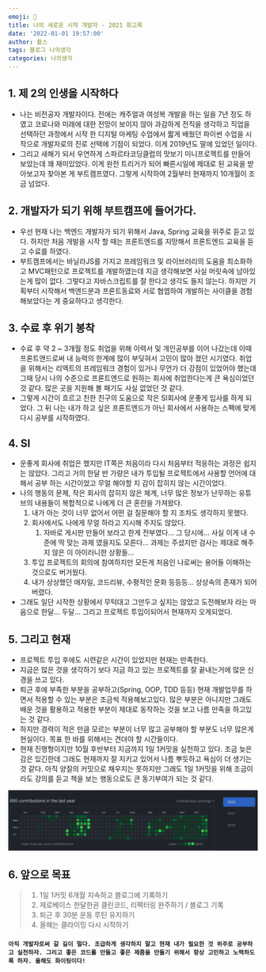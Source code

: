 ```yaml
---
emoji: 🤔
title: 나의 새로운 시작 개발자 - 2021 회고록
date: '2022-01-01 19:57:00'
author: 촬스
tags: 블로그 나의생각
categories: 나의생각
---
```


## 1. 제 2의 인생을 시작하다

- 나는 비전공자 개발자이다. 전에는 캐주얼과 여성복 개발을 하는 일을 7년 정도 하였고 코로나와 미래에 대한 전망이 보이지 않아 과감하게 전직을 생각하고 직업을 선택하던 과정에서 시작 한 디지털 마케팅 수업에서 짧게 배웠던 파이썬 수업을 시작으로 개발자로의 진로 선택에 기점이 되었다. 이게 2019년도 말에 있었던 일이다.
- 그리고 새해가 되서 우연하게 스파르타코딩클럽의 맛보기 미니프로젝트를 만들어 보았는데 꽤 재미있었다. 이게 완전 트리거가 되어 빠른시일에 제대로 된 교육을 받아보고자 찾아본 게 부트캠프였다. 그렇게 시작하여 2월부터 현재까지 10개월이 조금 넘었다.

## 2. 개발자가 되기 위해 부트캠프에 들어가다.

- 우선 현재 나는 백엔드 개발자가 되기 위해서 Java, Spring 교육을 위주로 듣고 있다. 하지만 처음 개발을 시작 할 때는 프론트엔드를 지망해서 프론트엔드 교육을 듣고 수료를 하였다.
- 부트캠프에서는 바닐라JS를 가지고 프레임워크 및 라이브러리의 도움을 최소화하고 MVC패턴으로 프로젝트를 개발하였는데 지금 생각해보면 사실 머릿속에 남아있는게 많이 없다. 그렇다고 자바스크립트를 잘 한다고 생각도 들지 않는다. 하지만 기획부터 시작해서 백엔드분과 프론트동료와 서로 협엽하여 개발하는 사이클을 경험해보았다는 게 중요하다고 생각한다.

## 3. 수료 후 위기 봉착

- 수료 후 약 2 ~ 3개월 정도 취업을 위해 이력서 및 개인공부를 이어 나갔는데 이때 프론트엔드로써 내 능력의 한계에 많이 부딪혀서 고민이 많아 졌던 시기였다. 취업을 위해서는 리엑트의 프레임워크 경험이 있거나 무언가 더 강점이 있었어야 했는데 그때 당시 나의 수준으로 프론트엔드로 원하는 회사에 취업한다는게 큰 욕심이었던 것 같다. 많은 곳을 지원해 볼 패기도 사실 없었던 것 같다.
- 그렇게 시간이 흐르고 친한 친구의 도움으로 작은 SI회사에 운좋게 입사를 하게 되었다. 그 뒤 나는 내가 하고 싶은 프론트엔드가 아닌 회사에서 사용하는 스펙에 맞게 다시 공부를 시작하였다.

## 4. SI

- 운좋게 회사에 취업은 했지만 IT쪽은 처음이라 다시 처음부터 적응하는 과정은 쉽지는 않았다. 그리고 거의 한달 반 가량은 내가 투입될 프로젝트에서 사용할 언어에 대해서 공부 하는 시간이었고 무얼 해야할 지 감이 잡히지 않는 시간이었다.
- 나의 행동의 문제, 작은 회사의 잡히지 않은 체계, 너무 많은 정보가 난무하는 유튜브의 내용들이 복합적으로 나에게 더 큰 혼란을 가져왔다.
  1. 내가 아는 것이 너무 없어서 어떤 걸 질문해야 할 지 조차도 생각하지 못했다.
  2. 회사에서도 나에게 무얼 하라고 지시해 주지도 않았다.
     1. 자바로 게시판 만들어 보라고 한게 전부였다... 그 당시에... 사실 이게 내 수준에 딱 맞는 과제 였을지도 모른다... 과제는 주셨지만 검사는 제대로 해주지 않은 이 아이러니한 상황들...
  3. 투입 프로젝트의 회의에 참여하지만 모든게 처음인 나로써는 용어들 이해하는 것으로도 버거웠다.
  4. 내가 상상했던 애자일, 코드리뷰, 수평적인 문화 등등등... 상상속의 존재가 되어버렸다.
- 그래도 일단 시작한 상황에서 무턱대고 그만두고 싶지는 않았고 도전해보자 라는 마음으로 한달... 두달... 그리고 프로젝트 투입이되어서 현재까지 오게되었다.

## 5. 그리고 현재

- 프로젝트 투입 후에도 시련같은 시간이 있었지만 현재는 만족한다.
- 지금은 많은 것을 생각하기 보다 지금 하고 있는 프로젝트를 잘 끝내는거에 많은 신경을 쓰고 있다.
- 퇴근 후에 부족한 부분을 공부하고(Spring, OOP, TDD 등등) 현재 개발업무를 하면서 적용할 수 있는 부분은 조금씩 적용해보고있다. 많은 부분은 아니지만 그래도 배운 것을 활용하고 적용한 부분이 제대로 동작하는 것을 보고 나름 만족을 하고있는 것 같다.
- 하지만 경력이 적은 만큼 모르는 부분이 너무 많고 공부해야 할 부분도 너무 많은게 현실이다. 목표 한 바를 위해서는 견뎌야 할 시간들이다.
- 현재 진행형이지만 10월 후반부터 지금까지 1일 1커밋을 실천하고 있다. 조금 늦은 감은 있긴한데 그래도 현재까지 잘 지키고 있어서 나름 뿌듯하고 욕심이 더 생기는 것 같다. 아직 양질의 커밋으로 채우지는 못하지만 그래도 1일 1커밋을 위해 조금이라도 강의를 듣고 책을 보는 행동으로도 큰 동기부여가 되는 것 같다.

![1day1commit.png](1day1commit.png)

## 6. 앞으로 목표

> 1. 1일 1커밋 6개월 지속하고 블로그에 기록하기
> 2. 제로베이스 한달한권 클린코드, 리펙터링 완주하기 / 블로그 기록
> 3. 퇴근 후 30분 운동 루틴 유지하기
> 4. 올해는 클라이밍 다시 시작하기

#### `아직 개발자로써 갈 길이 멀다. 조급하게 생각하지 말고 현재 내가 필요한 것 위주로 공부하고 실천하자. 그리고 좋은 코드를 만들고 좋은 제품을 만들기 위해서 항상 고민하고 노력하도록 하자. 올해도 화이팅이다!`

```toc

```
